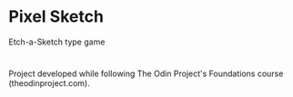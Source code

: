 # Pixel Sketch
Etch-a-Sketch type game

#

Project developed while following The Odin Project's Foundations course (theodinproject.com).